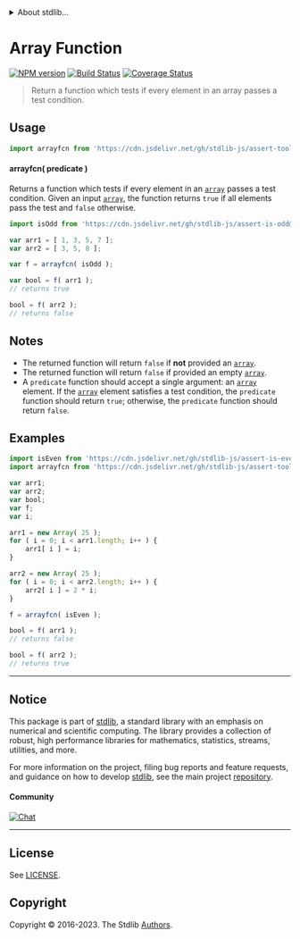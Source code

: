 <!--

@license Apache-2.0

Copyright (c) 2018 The Stdlib Authors.

Licensed under the Apache License, Version 2.0 (the "License");
you may not use this file except in compliance with the License.
You may obtain a copy of the License at

   http://www.apache.org/licenses/LICENSE-2.0

Unless required by applicable law or agreed to in writing, software
distributed under the License is distributed on an "AS IS" BASIS,
WITHOUT WARRANTIES OR CONDITIONS OF ANY KIND, either express or implied.
See the License for the specific language governing permissions and
limitations under the License.

-->


<details>
  <summary>
    About stdlib...
  </summary>
  <p>We believe in a future in which the web is a preferred environment for numerical computation. To help realize this future, we've built stdlib. stdlib is a standard library, with an emphasis on numerical and scientific computation, written in JavaScript (and C) for execution in browsers and in Node.js.</p>
  <p>The library is fully decomposable, being architected in such a way that you can swap out and mix and match APIs and functionality to cater to your exact preferences and use cases.</p>
  <p>When you use stdlib, you can be absolutely certain that you are using the most thorough, rigorous, well-written, studied, documented, tested, measured, and high-quality code out there.</p>
  <p>To join us in bringing numerical computing to the web, get started by checking us out on <a href="https://github.com/stdlib-js/stdlib">GitHub</a>, and please consider <a href="https://opencollective.com/stdlib">financially supporting stdlib</a>. We greatly appreciate your continued support!</p>
</details>

# Array Function

[![NPM version][npm-image]][npm-url] [![Build Status][test-image]][test-url] [![Coverage Status][coverage-image]][coverage-url] <!-- [![dependencies][dependencies-image]][dependencies-url] -->

> Return a function which tests if every element in an array passes a test condition.



<section class="usage">

## Usage

```javascript
import arrayfcn from 'https://cdn.jsdelivr.net/gh/stdlib-js/assert-tools-array-function@deno/mod.js';
```

<a name="arrayfcn"></a>

#### arrayfcn( predicate )

Returns a function which tests if every element in an [`array`][mdn-array] passes a test condition. Given an input [`array`][mdn-array], the function returns `true` if all elements pass the test and `false` otherwise.

```javascript
import isOdd from 'https://cdn.jsdelivr.net/gh/stdlib-js/assert-is-odd@deno/mod.js';

var arr1 = [ 1, 3, 5, 7 ];
var arr2 = [ 3, 5, 8 ];

var f = arrayfcn( isOdd );

var bool = f( arr1 );
// returns true

bool = f( arr2 );
// returns false
```

</section>

<!-- /.usage -->

<section class="notes">

## Notes

-   The returned function will return `false` if **not** provided an [`array`][mdn-array].
-   The returned function will return `false` if provided an empty [`array`][mdn-array].
-   A `predicate` function should accept a single argument: an [`array`][mdn-array] element. If the [`array`][mdn-array] element satisfies a test condition, the `predicate` function should return `true`; otherwise, the `predicate` function should return `false`.

</section>

<!-- /.notes -->

<section class="examples">

## Examples

<!-- eslint no-undef: "error" -->

```javascript
import isEven from 'https://cdn.jsdelivr.net/gh/stdlib-js/assert-is-even@deno/mod.js';
import arrayfcn from 'https://cdn.jsdelivr.net/gh/stdlib-js/assert-tools-array-function@deno/mod.js';

var arr1;
var arr2;
var bool;
var f;
var i;

arr1 = new Array( 25 );
for ( i = 0; i < arr1.length; i++ ) {
    arr1[ i ] = i;
}

arr2 = new Array( 25 );
for ( i = 0; i < arr2.length; i++ ) {
    arr2[ i ] = 2 * i;
}

f = arrayfcn( isEven );

bool = f( arr1 );
// returns false

bool = f( arr2 );
// returns true
```

</section>

<!-- /.examples -->

<!-- Section for related `stdlib` packages. Do not manually edit this section, as it is automatically populated. -->

<section class="related">

</section>

<!-- /.related -->

<!-- Section for all links. Make sure to keep an empty line after the `section` element and another before the `/section` close. -->


<section class="main-repo" >

* * *

## Notice

This package is part of [stdlib][stdlib], a standard library with an emphasis on numerical and scientific computing. The library provides a collection of robust, high performance libraries for mathematics, statistics, streams, utilities, and more.

For more information on the project, filing bug reports and feature requests, and guidance on how to develop [stdlib][stdlib], see the main project [repository][stdlib].

#### Community

[![Chat][chat-image]][chat-url]

---

## License

See [LICENSE][stdlib-license].


## Copyright

Copyright &copy; 2016-2023. The Stdlib [Authors][stdlib-authors].

</section>

<!-- /.stdlib -->

<!-- Section for all links. Make sure to keep an empty line after the `section` element and another before the `/section` close. -->

<section class="links">

[npm-image]: http://img.shields.io/npm/v/@stdlib/assert-tools-array-function.svg
[npm-url]: https://npmjs.org/package/@stdlib/assert-tools-array-function

[test-image]: https://github.com/stdlib-js/assert-tools-array-function/actions/workflows/test.yml/badge.svg?branch=v0.1.0
[test-url]: https://github.com/stdlib-js/assert-tools-array-function/actions/workflows/test.yml?query=branch:v0.1.0

[coverage-image]: https://img.shields.io/codecov/c/github/stdlib-js/assert-tools-array-function/main.svg
[coverage-url]: https://codecov.io/github/stdlib-js/assert-tools-array-function?branch=main

<!--

[dependencies-image]: https://img.shields.io/david/stdlib-js/assert-tools-array-function.svg
[dependencies-url]: https://david-dm.org/stdlib-js/assert-tools-array-function/main

-->

[chat-image]: https://img.shields.io/gitter/room/stdlib-js/stdlib.svg
[chat-url]: https://app.gitter.im/#/room/#stdlib-js_stdlib:gitter.im

[stdlib]: https://github.com/stdlib-js/stdlib

[stdlib-authors]: https://github.com/stdlib-js/stdlib/graphs/contributors

[umd]: https://github.com/umdjs/umd
[es-module]: https://developer.mozilla.org/en-US/docs/Web/JavaScript/Guide/Modules

[deno-url]: https://github.com/stdlib-js/assert-tools-array-function/tree/deno
[umd-url]: https://github.com/stdlib-js/assert-tools-array-function/tree/umd
[esm-url]: https://github.com/stdlib-js/assert-tools-array-function/tree/esm
[branches-url]: https://github.com/stdlib-js/assert-tools-array-function/blob/main/branches.md

[stdlib-license]: https://raw.githubusercontent.com/stdlib-js/assert-tools-array-function/main/LICENSE

[mdn-array]: https://developer.mozilla.org/en-US/docs/Web/JavaScript/Reference/Global_Objects/Array

</section>

<!-- /.links -->
